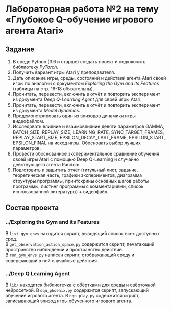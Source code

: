 # Лабораторная работа №2 на тему «Глубокое Q-обучение игрового агента Atari»

## Задание
1. В среде Python (3.6 и старше) создать проект и подключить библиотеку _PyTorch_.
2. Получить вариант игры Atari у преподавателя.
3. Дать описание игры, среды, состояний и действий агента Atari своей игры по аналогии с документом _Exploring the Gym
and its Features_ (таблицы на стр. 16-18 обязательны).
4. Прочитать, перевести, включить в отчёт и повторить эксперимент из документа _Deep Q-Learning Agent_ для своей игры
Atari.
5. Прочитать, перевести, включить в отчёт и повторить эксперимент из документа _Model dynamics_.
6. Продемонстрировать один из эпизодов динамики игры видеофайлом.
7. Исследовать влияние и взаимовлияние девяти параметров GAMMA, BATCH_SIZE, REPLAY_SIZE, LEARNING_RATE,
SYNC_TARGET_FRAMES, REPLAY_START_SIZE, EPSILON_DECAY_LAST_FRAME, EPSILON_START, EPSILON_FINAL на исход игры. Обосновать
выбор лучших параметров.
8. Провести обоснованное экспериментальное сравнение обучения своей игры Atari с помощью Deep Q-Learning и случайно
действующего агента Random.
9. Подготовить и защитить отчёт (титульный лист, задание, теоретическая часть, графики экспериментов, диаграмма
структуры программы, принтскрины основных шагов работы программы, листинг программы с комментариями, список
использованной литературы) + видеофайл.

## Состав проекта
### ../Exploring the Gym and its Features
В `list_gym_envs` находится скрипт, выводящий список всех доступных сред.  
В `get_observation_action_space.py` содержится скрипт, печатающий пространство наблюдений и пространство действий.  
В `run_gym_envs.py` написан скрипт, отображающий среду и совершающий в ней случайные действия.

### ../Deep Q Learning Agent
В `lib/` находится библиотечка с обёртками для среды и свёрточной нейросеткой.
В `dqn_phoenix.py` содержится скрипт, запускающий обучение игрового агента.
В `dqn_play.py` содержится скрипт, записывающий эпизод игры обученного игрового агента.
